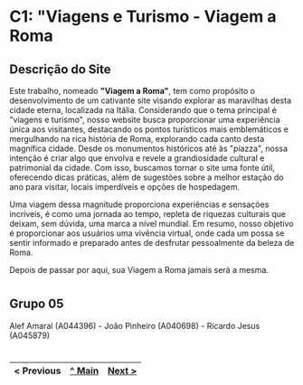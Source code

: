 # C1: "Viagens e Turismo - Viagem a Roma

## Descrição do Site

Este trabalho, nomeado **"Viagem a Roma"**, tem como propósito o desenvolvimento de um cativante site visando explorar as maravilhas desta cidade eterna, localizada na Itália. Considerando que o tema principal é "viagens e turismo", nosso website busca proporcionar uma experiência única aos visitantes, destacando os pontos turísticos mais emblemáticos e mergulhando na rica história de Roma, explorando cada canto desta magnífica cidade. Desde os monumentos históricos até às "piazza", nossa intenção é criar algo que envolva e revele a grandiosidade cultural e patrimonial da cidade. Com isso, buscamos tornar o site uma fonte útil, oferecendo dicas práticas, além de sugestões sobre a melhor estação do ano para visitar, locais imperdíveis e opções de hospedagem.

Uma viagem dessa magnitude proporciona experiências e sensações incríveis, é como uma jornada ao tempo, repleta de riquezas culturais que deixam, sem dúvida, uma marca a nível mundial. Em resumo, nosso objetivo é proporcionar aos usuários uma vivência virtual, onde cada um possa se sentir informado e preparado antes de desfrutar pessoalmente da beleza de Roma.

Depois de passar por aqui, sua Viagem a Roma jamais será a mesma.

#

## Grupo 05

Alef Amaral (A044396) - João Pinheiro (A040698) - Ricardo Jesus (A045879)

#

< Previous | [^ Main](../../../) | [Next >](c2.md)
:--- | :---: | ---: 
